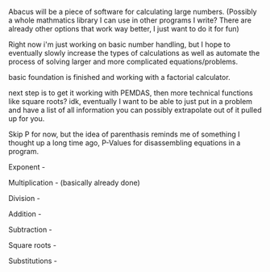 Abacus will be a piece of software for calculating large numbers. (Possibly a whole mathmatics library I can use in other programs I write? There are already other options that work way better, I just want to do it for fun)

Right now i'm just working on basic number handling, but I hope to eventually slowly increase the types of calculations as well as automate the process of solving larger and more complicated equations/problems.

basic foundation is finished and working with a factorial calculator.

next step is to get it working with PEMDAS, then more technical functions like square roots? idk, eventually I want to be able to just put in a problem and have a list of all information you can possibly extrapolate out of it pulled up for you.

Skip P for now, but the idea of parenthasis reminds me of something I thought up a long time ago, P-Values for disassembling equations in a program.

Exponent -

Multiplication - (basically already done)

Division - 

Addition -

Subtraction -

Square roots - 

Substitutions -
